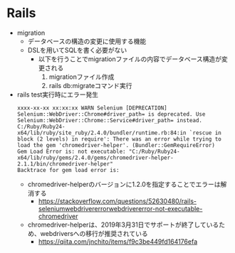 # Rails
- migration
    - データベースの構造の変更に使用する機能
    - DSLを用いてSQLを書く必要がない
        - 以下を行うことでmigrationファイルの内容でデータベース構造が変更される
            1. migrationファイル作成
            1. rails db:migrateコマンド実行
- rails test実行時にエラー発生
    ```
    xxxx-xx-xx xx:xx:xx WARN Selenium [DEPRECATION] Selenium::WebDriver::Chrome#driver_path= is deprecated. Use Selenium::WebDriver::Chrome::Service#driver_path= instead.
    C:/Ruby/Ruby24-x64/lib/ruby/site_ruby/2.4.0/bundler/runtime.rb:84:in `rescue in block (2 levels) in require': There was an error while trying to load the gem 'chromedriver-helper'. (Bundler::GemRequireError)
    Gem Load Error is: not executable: "C:/Ruby/Ruby24-x64/lib/ruby/gems/2.4.0/gems/chromedriver-helper-2.1.1/bin/chromedriver-helper"
    Backtrace for gem load error is:
    ```
    - chromedriver-helperのバージョンに1.2.0を指定することでエラーは解消する
        - https://stackoverflow.com/questions/52630480/rails-seleniumwebdrivererrorwebdrivererror-not-executable-chromedriver
    - chromedriver-helperは、2019年3月31日でサポートが終了しているため、webdriversへの移行が推奨されている
        - https://qiita.com/jnchito/items/f9c3be449fd164176efa
